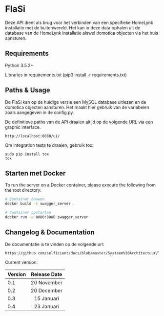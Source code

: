 # FlaSi
Deze API dient als brug voor het verbinden van een specifieke HomeLynk installatie met de buitenwereld.
Het kan in deze data ophalen uit de database van de HomeLynk installatie alswel domotica objecten via het huis aansturen.

## Requirements
Python 3.5.2+

Libraries in requirements.txt (pip3 install -r requirements.txt)

## Paths & Usage
De FlaSi kan op de huidige versie een MySQL database uitlezen en de domotica objecten aansturen.
Het maakt hier gebruik van de variabelen zoals aangegeven in de config.py.

De definitieve paths van de API draaien altijd op de volgende URL via een graphic interface.

```
http://localhost:8080/ui/
```


Om integration tests te draaien, gebruik tox:
```
sudo pip install tox
tox
```

## Starten met Docker

To run the server on a Docker container, please execute the following from the root directory:

```bash
# Container bouwen
docker build -t swagger_server .

# Container opstarten
docker run -p 8080:8080 swagger_server
```

## Changelog & Documentation
De documentatie is te vinden op de volgende url:
```
https://github.com/selficient/docs/blob/master/Systeem%20Architectuur/Technisch%20ontwerp.pdf
```

Current version:

| Version  | Release Date  |
| -------- |:-------------:|
| 0.1      | 20 November   |
| 0.2      | 20 December   |
| 0.3      | 15 Januari    |
| 0.4      | 23 Januari    |